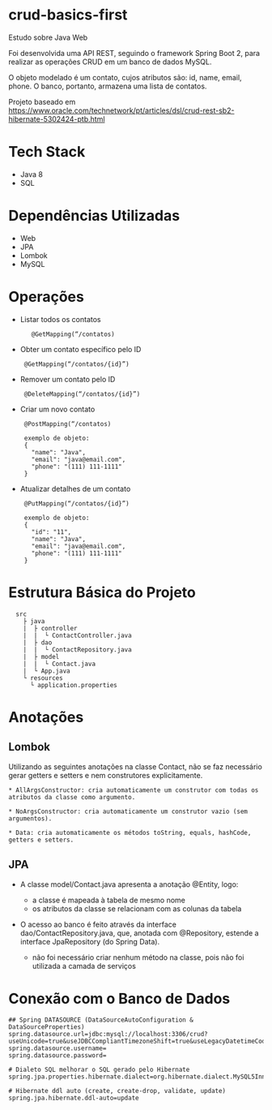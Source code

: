 # crud-basics-first
Estudo sobre Java Web

Foi desenvolvida uma API REST, seguindo o framework Spring Boot 2, para realizar as operações CRUD em um banco de dados MySQL.

O objeto modelado é um contato, cujos atributos são: id, name, email, phone. O banco, portanto, armazena uma lista de contatos.

Projeto baseado em https://www.oracle.com/technetwork/pt/articles/dsl/crud-rest-sb2-hibernate-5302424-ptb.html

# Tech Stack
* Java 8
* SQL

# Dependências Utilizadas

* Web
* JPA
* Lombok
* MySQL

# Operações

   * Listar todos os contatos 
              
            @GetMapping(“/contatos)
    
   * Obter um contato específico pelo ID
   
          @GetMapping(“/contatos/{id}”)
    
   * Remover um contato pelo ID 
          
          @DeleteMapping(“/contatos/{id}”)
    
   * Criar um novo contato 
      
          @PostMapping(“/contatos)
          
          exemplo de objeto:
          {
            "name": "Java",
            "email": "java@email.com",
            "phone": "(111) 111-1111"
          }
    
   * Atualizar detalhes de um contato 
   
          @PutMapping(“/contatos/{id}”)
          
          exemplo de objeto:
          {
            "id": "11",
            "name": "Java",
            "email": "java@email.com",
            "phone": "(111) 111-1111"
          }

# Estrutura Básica do Projeto

      src
        ├ java
        |  ├ controller
        |  |  └ ContactController.java 
        |  ├ dao
        |  |  └ ContactRepository.java
        |  ├ model
        |  |  └ Contact.java
        |  └ App.java
        └ resources 
          └ application.properties
          
  
# Anotações
      
## Lombok
 
 Utilizando as seguintes anotações na classe Contact, não se faz necessário gerar getters e setters e nem construtores explicitamente.
 
    * AllArgsConstructor: cria automaticamente um construtor com todas os atributos da classe como argumento.
    
    * NoArgsConstructor: cria automaticamente um construtor vazio (sem argumentos).
    
    * Data: cria automaticamente os métodos toString, equals, hashCode, getters e setters.
 
## JPA
      
 * A classe model/Contact.java apresenta a anotação @Entity, logo:
      
      * a classe é mapeada à tabela de mesmo nome
      * os atributos da classe se relacionam com as colunas da tabela
 
 * O acesso ao banco é feito através da interface dao/ContactRepository.java, que, anotada com @Repository, estende a interface JpaRepository (do Spring Data).
      
      * não foi necessário criar nenhum método na classe, pois não foi utilizada a camada de serviços
      
# Conexão com o Banco de Dados

	## Spring DATASOURCE (DataSourceAutoConfiguration & DataSourceProperties)
	spring.datasource.url=jdbc:mysql://localhost:3306/crud?useUnicode=true&useJDBCCompliantTimezoneShift=true&useLegacyDatetimeCode=false&serverTimezone=UTC
	spring.datasource.username=
	spring.datasource.password=

	# Dialeto SQL melhorar o SQL gerado pelo Hibernate
	spring.jpa.properties.hibernate.dialect=org.hibernate.dialect.MySQL5InnoDBDialect
      
    # Hibernate ddl auto (create, create-drop, validate, update)
    spring.jpa.hibernate.ddl-auto=update 



